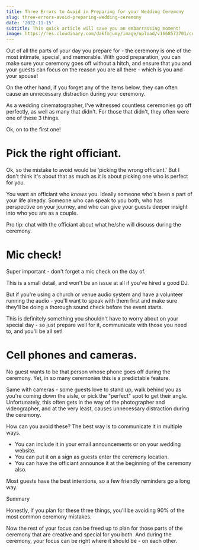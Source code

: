 ```yaml
---
title: Three Errors to Avoid in Preparing for your Wedding Ceremony
slug: three-errors-avoid-preparing-wedding-ceremony
date: '2022-11-15'
subtitle: This quick article will save you an embarrassing moment!
image: https://res.cloudinary.com/dakfmjumy/image/upload/v1668573701/content/posts/three-ceremony-mistakes_oiydzx.jpg
---
```


Out of all the parts of your day you prepare for - the ceremony is one of the most intimate, special, and memorable. With good preparation, you can make sure your ceremony goes off without a hitch, and ensure that you and your guests can focus on the reason you are all there - which is you and your spouse!

On the other hand, if you forget any of the items below, they can often cause an unnecessary distraction during your ceremony.

As a wedding cinematographer, I've witnessed countless ceremonies go off perfectly, as well as many that didn't. For those that didn't, they often were one of these 3 things.

Ok, on to the first one!

# Pick the right officiant.

Ok, so the mistake to avoid would be 'picking the wrong officiant.' But I don't think it's about that as much as it is about picking one who is perfect for you.

You want an officiant who _knows_ you. Ideally someone who's been a part of your life already. Someone who can speak to you both, who has perspective on your journey, and who can give your guests deeper insight into who you are as a couple.

Pro tip: chat with the officiant about what he/she will discuss during the ceremony.

# Mic check!

Super important - don't forget a mic check on the day of.

This is a small detail, and won't be an issue at all if you've hired a good DJ.

But if you're using a church or venue audio system and have a volunteer running the audio - you'll want to speak with them first and make sure they'll be doing a thorough sound check before the event starts.

This is definitely something you shouldn't have to worry about on your special day - so just prepare well for it, communicate with those you need to, and you'll be all set!

# Cell phones and cameras.

No guest wants to be that person whose phone goes off during the ceremony. Yet, in so many ceremonies this is a predictable feature.

Same with cameras - some guests love to stand up, walk behind you as you're coming down the aisle, or pick the "perfect" spot to get their angle. Unfortunately, this often gets in the way of the photographer and videographer, and at the very least, causes unnecessary distraction during the ceremony.

How can you avoid these? The best way is to communicate it in multiple ways.

- You can include it in your email announcements or on your wedding website.
- You can put it on a sign as guests enter the ceremony location.
- You can have the officiant announce it at the beginning of the ceremony also.

Most guests have the best intentions, so a few friendly reminders go a long way.

Summary

Honestly, if you plan for these three things, you'll be avoiding 90% of the most common ceremony mistakes.

Now the rest of your focus can be freed up to plan for those parts of the ceremony that are creative and special for you both. And during the ceremony, your focus can be right where it should be - on each other.
